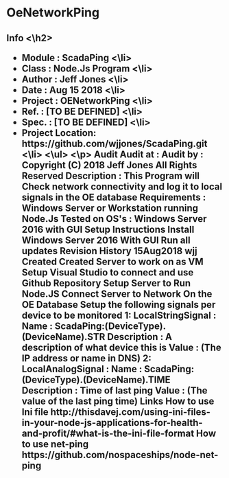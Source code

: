 ﻿<h1>OeNetworkPing</h1>

<h2>Info <\h2>
<p>
<ul>
	<li>Module    : ScadaPing <\li>
	<li>Class     : Node.Js Program <\li>
	<li>Author    : Jeff Jones <\li>
	<li>Date      : Aug 15 2018 <\li>
	<li>Project   : OENetworkPing <\li>
	<li>Ref.      : [TO BE DEFINED] <\li>
	<li>Spec.     : [TO BE DEFINED] <\li>
	<li>Project Location: https://github.com/wjjones/ScadaPing.git <\li>
<\ul>
<\p>
Audit
	Audit at  :
	Audit by  :
Copyright (C)
	2018 Jeff Jones
	All Rights Reserved
Description :
	This Program will Check network connectivity and log it to local signals in the OE database 
Requirements :
	Windows Server or Workstation running Node.Js
Tested on OS's :
	Windows Server 2016 with GUI
Setup Instructions
	Install Windows Server 2016 With GUI
	Run all updates
Revision History
	15Aug2018 wjj	Created
		Created Server to work on as VM
		Setup Visual Studio to connect and use Github Repository
		Setup Server to Run Node.JS
		Connect Server to Network
		On the OE Database Setup the following signals per device to be monitored
	1: LocalStringSignal : 
		Name : ScadaPing:(DeviceType).(DeviceName).STR
		Description : A description of what device this is
		Value : (The IP address or name in DNS)
	2: LocalAnalogSignal :
		Name : ScadaPing:(DeviceType).(DeviceName).TIME
		Description : Time of last ping
		Value : (The value of the last ping time)
Links
	How to use Ini file
		http://thisdavej.com/using-ini-files-in-your-node-js-applications-for-health-and-profit/#what-is-the-ini-file-format
	How to use net-ping
		https://github.com/nospaceships/node-net-ping


